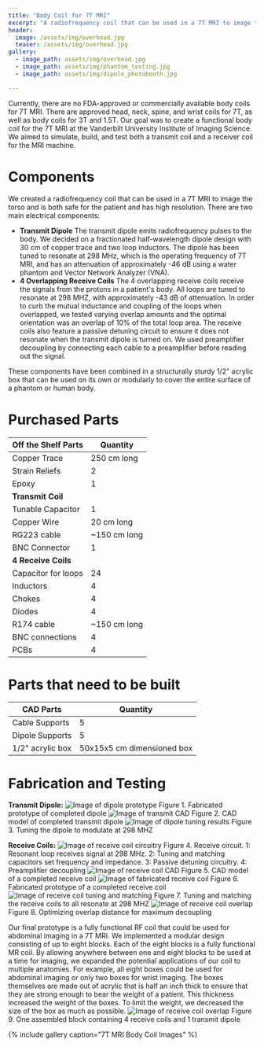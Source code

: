 ```yaml
---
title: "Body Coil for 7T MRI"
excerpt: "A radiofrequency coil that can be used in a 7T MRI to image the body, specifically the liver and prostate."
header:
  image: /assets/img/overhead.jpg
  teaser: /assets/img/overhead.jpg
gallery:
  - image_path: assets/img/overhead.jpg
  - image_path: assets/img/phantom_testing.jpg
  - image_path: assets/img/dipole_photobooth.jpg

---
```


Currently, there are no FDA-approved or commercially available body coils for 7T MRI. There are approved head, neck, spine, and wrist coils for 7T, as well as body coils for 3T and 1.5T. Our goal was to create a functional body coil for the 7T MRI at the Vanderbilt University Institute of Imaging Science. We aimed to simulate, build, and test both a transmit coil and a receiver coil for the MRI machine. 

# Components
We created a radiofrequency coil that can be used in a 7T MRI to image the torso and is both safe for the patient and has high resolution. There are two main electrical components:
* **Transmit Dipole** The transmit dipole emits radiofrequency pulses to the body. We decided on a fractionated half-wavelength dipole design with 30 cm of copper trace and two loop inductors. The dipole has been tuned to resonate at 298 MHz, which is the operating frequency of 7T MRI, and has an attenuation of approximately -46 dB using a water phantom and Vector Network Analyzer (VNA). 
* **4 Overlapping Receive Coils** The 4 overlapping receive coils receive the signals from the protons in a patient's body. All loops are tuned to resonate at 298 MHZ, with approximately -43 dB of attenuation. In order to curb the mutual inductance and coupling of the loops when overlapped, we tested varying overlap amounts and the optimal orientation was an overlap of 10% of the total loop area. The receive coils also feature a passive detuning circuit to ensure it does not resonate when the transmit dipole is turned on. We used preamplifier decoupling by connecting each cable to a preamplifier before reading out the signal. 

These components have been combined in a structurally sturdy 1/2" acrylic box that can be used on its own or modularly to cover the entire surface of a phantom or human body.  

# Purchased Parts 

| Off the Shelf Parts  | Quantity  | 
| ------------- | ------------- | 
| Copper Trace  | 250 cm long  | 
| Strain Reliefs |  2 | 
| Epoxy  | 1  |
| **Transmit Coil** |  |
| Tunable Capacitor |  1 | 
| Copper Wire  | 20 cm long  |
| RG223 cable |  ~150 cm long | 
| BNC Connector  | 1  |
| **4 Receive Coils** |  |
| Capacitor for loops |  24 | 
| Inductors  | 4  |
| Chokes |  4 | 
| Diodes  | 4  |
| R174 cable |  ~150 cm long | 
| BNC connections  | 4  |
| PCBs |  4 | 

# Parts that need to be built

| CAD Parts  | Quantity  | 
| ------------- | ------------- | 
| Cable Supports  | 5  | 
| Dipole Supports | 5  | 
| 1/2" acrylic box | 50x15x5 cm dimensioned box  | 

# Fabrication and Testing
**Transmit Dipole:**
![Image of dipole prototype](/assets/img/dipole_photobooth.jpg)
Figure 1. Fabricated prototype of completed dipole
![Image of transmit CAD](/assets/img/dipole_CAD.png)
Figure 2. CAD model of completed transmit dipole
![Image of dipole tuning results](/assets/img/dipole_testing.png)
Figure 3. Tuning the dipole to modulate at 298 MHZ

**Receive Coils:**
![Image of receive coil circuitry](/assets/img/receive_circuit.png)
Figure 4. Receive circuit. 1: Resonant loop receives signal at 298 MHz. 2:  Tuning and matching capacitors set frequency and impedance. 3: Passive detuning circuitry. 4: Preamplifier decoupling​
![Image of receive coil CAD](/assets/img/receive_CAD.png)
Figure 5. CAD model of a completed receive coil
![Image of fabricated receive coil](/assets/img/receive_photobooth.png)
Figure 6. Fabricated prototype of a completed receive coil
![Image of receive coil tuning and matching](/assets/img/receive_tuning_matching.png)
Figure 7. Tuning and matching the receive coils to all resonate at 298 MHZ
![Image of receive coil overlap](/assets/img/receive_overlap.png)
Figure 8. Optimizing overlap distance for maximum decoupling

Our final prototype is a fully functional RF coil that could be used for abdominal imaging in a 7T MRI. We implemented a modular design consisting of up to eight blocks. Each of the eight blocks is a fully functional MR coil. By allowing anywhere between one and eight blocks to be used at a time for imaging, we expanded the potential applications of our coil to multiple anatomies. For example, all eight boxes could be used for abdominal imaging or only two boxes for wrist imaging. The boxes themselves are made out of acrylic that is half an inch thick to ensure that they are strong enough to bear the weight of a patient. This thickness increased the weight of the boxes. To limit the weight, we decreased the size of the box as much as possible. 
![Image of receive coil overlap](/assets/img/complete_box.png)
Figure 9. One assembled block containing 4 receive coils and 1 transmit dipole

{% include gallery caption="7T MRI Body Coil Images" %}

